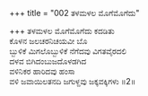 +++
title = "002 ತಳಮಳಲ ಮೊಗೆಮೊಗೆದು"

+++
ತಳಮಳಲ ಮೊಗೆಮೊಗೆದು ಕದಡಿತು  
ಕೊಳನ ಜಲಚರನಿಚಯವೀ ಬೊ  
ಬ್ಬುಳಿಕೆ ಮಿಗಲೊಬ್ಬುಳಿಕೆ ನೆಗೆದವು ವಿಗತವೈರದಲಿ  
ದಳವ ಬಿಗಿದಂಬುಜದೊಳಡಗಿದ  
ವಳಿನಿಕರ ಹಾರಿದವು ಹಂಸಾ  
ವಳಿ ಜವಾಯಿಲತನದಿ ಜಗುಳ್ದವು ಜಕ್ಕವಕ್ಕಿಗಳು     ॥2॥